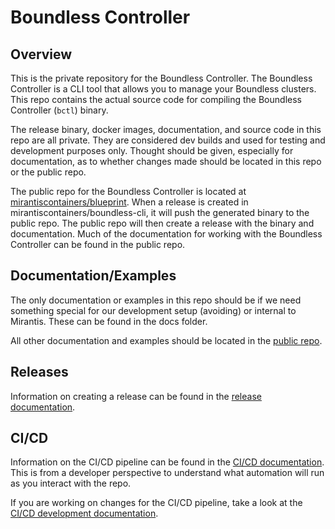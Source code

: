 # Boundless Controller

## Overview

This is the private repository for the Boundless Controller. The Boundless Controller is a CLI tool that allows you to manage your Boundless clusters. This repo contains the actual source code for compiling the Boundless Controller (`bctl`) binary.

The release binary, docker images, documentation, and source code in this repo are all private. They are considered dev builds and used for testing and development purposes only. Thought should be given, especially for documentation, as to whether changes made should be located in this repo or the public repo.

The public repo for the Boundless Controller is located at [mirantiscontainers/blueprint](https://github.com/mirantiscontainers/blueprint). When a release is created in mirantiscontainers/boundless-cli, it will push the generated binary to the public repo. The public repo will then create a release with the binary and documentation. Much of the documentation for working with the Boundless Controller can be found in the public repo.

## Documentation/Examples

The only documentation or examples in this repo should be if we need something special for our development setup (avoiding) or internal to Mirantis. These can be found in the docs folder.

All other documentation and examples should be located in the [public repo](https://github.com/MirantisContainers/blueprint).

## Releases

Information on creating a release can be found in the [release documentation](docs/creating-a-release.md).

## CI/CD

Information on the CI/CD pipeline can be found in the [CI/CD documentation](docs/CI.md). This is from a developer perspective to understand what automation will run as you interact with the repo.

If you are working on changes for the CI/CD pipeline, take a look at the [CI/CD development documentation](.github/workflows/README.md).

